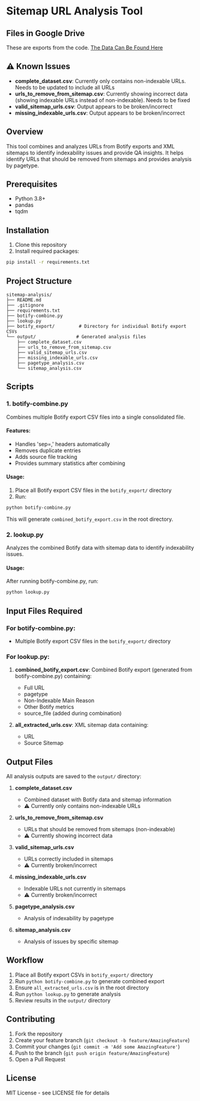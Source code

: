 # Sitemap URL Analysis Tool

## Files in Google Drive
These are exports from the code. [The Data Can Be Found Here](https://drive.google.com/drive/folders/1ER5NbTm7ANLBKqgKWqVJJ-bXMNf-fN-0?usp=sharing)

## ⚠️ Known Issues
- **complete_dataset.csv**: Currently only contains non-indexable URLs. Needs to be updated to include all URLs
- **urls_to_remove_from_sitemap.csv**: Currently showing incorrect data (showing indexable URLs instead of non-indexable). Needs to be fixed
- **valid_sitemap_urls.csv**: Output appears to be broken/incorrect
- **missing_indexable_urls.csv**: Output appears to be broken/incorrect

## Overview
This tool combines and analyzes URLs from Botify exports and XML sitemaps to identify indexability issues and provide QA insights. It helps identify URLs that should be removed from sitemaps and provides analysis by pagetype.

## Prerequisites
- Python 3.8+
- pandas
- tqdm

## Installation
1. Clone this repository
2. Install required packages:
```bash
pip install -r requirements.txt
```

## Project Structure
```
sitemap-analysis/
├── README.md
├── .gitignore
├── requirements.txt
├── botify-combine.py
├── lookup.py
├── botify_export/         # Directory for individual Botify export CSVs
└── output/               # Generated analysis files
    ├── complete_dataset.csv
    ├── urls_to_remove_from_sitemap.csv
    ├── valid_sitemap_urls.csv
    ├── missing_indexable_urls.csv
    ├── pagetype_analysis.csv
    └── sitemap_analysis.csv
```

## Scripts

### 1. botify-combine.py
Combines multiple Botify export CSV files into a single consolidated file.

#### Features:
- Handles 'sep=,' headers automatically
- Removes duplicate entries
- Adds source file tracking
- Provides summary statistics after combining

#### Usage:
1. Place all Botify export CSV files in the `botify_export/` directory
2. Run:
```bash
python botify-combine.py
```
This will generate `combined_botify_export.csv` in the root directory.

### 2. lookup.py
Analyzes the combined Botify data with sitemap data to identify indexability issues.

#### Usage:
After running botify-combine.py, run:
```bash
python lookup.py
```

## Input Files Required

### For botify-combine.py:
- Multiple Botify export CSV files in the `botify_export/` directory

### For lookup.py:
1. **combined_botify_export.csv**: Combined Botify export (generated from botify-combine.py) containing:
   - Full URL
   - pagetype
   - Non-Indexable Main Reason
   - Other Botify metrics
   - source_file (added during combination)

2. **all_extracted_urls.csv**: XML sitemap data containing:
   - URL
   - Source Sitemap

## Output Files
All analysis outputs are saved to the `output/` directory:

1. **complete_dataset.csv**
   - Combined dataset with Botify data and sitemap information
   - ⚠️ Currently only contains non-indexable URLs

2. **urls_to_remove_from_sitemap.csv**
   - URLs that should be removed from sitemaps (non-indexable)
   - ⚠️ Currently showing incorrect data

3. **valid_sitemap_urls.csv**
   - URLs correctly included in sitemaps
   - ⚠️ Currently broken/incorrect

4. **missing_indexable_urls.csv**
   - Indexable URLs not currently in sitemaps
   - ⚠️ Currently broken/incorrect

5. **pagetype_analysis.csv**
   - Analysis of indexability by pagetype

6. **sitemap_analysis.csv**
   - Analysis of issues by specific sitemap

## Workflow
1. Place all Botify export CSVs in `botify_export/` directory
2. Run `python botify-combine.py` to generate combined export
3. Ensure `all_extracted_urls.csv` is in the root directory
4. Run `python lookup.py` to generate analysis
5. Review results in the `output/` directory

## Contributing
1. Fork the repository
2. Create your feature branch (`git checkout -b feature/AmazingFeature`)
3. Commit your changes (`git commit -m 'Add some AmazingFeature'`)
4. Push to the branch (`git push origin feature/AmazingFeature`)
5. Open a Pull Request

## License
MIT License - see LICENSE file for details